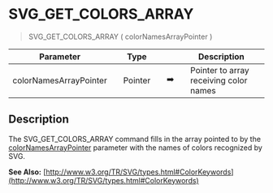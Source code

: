 <!-- SVG_GET_COLORS_ARRAY ( colorNamesArray )
 -> colorNamesArray (Pointer)-->
# SVG_GET_COLORS_ARRAY

> SVG_GET_COLORS_ARRAY ( colorNamesArrayPointer )

| Parameter |     | Type |     |     |     | Description |     |
| --- | --- | --- | --- | --- | --- | --- | --- |
| colorNamesArrayPointer |     | Pointer |     | ➡️ |     | Pointer to array receiving color names |     |

## Description

The SVG_GET_COLORS_ARRAY command fills in the array pointed to by the [colorNamesArrayPointer](# "Pointer to array receiving color names") parameter with the names of colors recognized by SVG.

**See Also:** [http://www.w3.org/TR/SVG/types.html#ColorKeywords](http://www.w3.org/TR/SVG/types.html#ColorKeywords)
